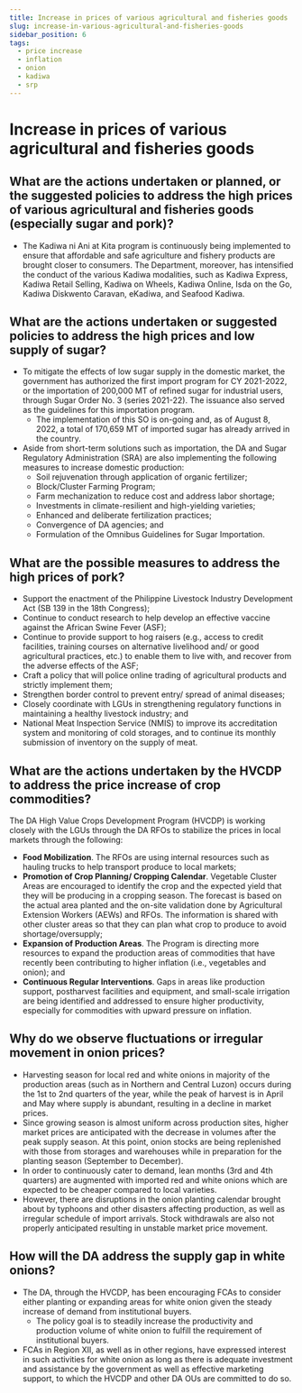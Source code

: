 ```yaml
---
title: Increase in prices of various agricultural and fisheries goods
slug: increase-in-various-agricultural-and-fisheries-goods
sidebar_position: 6
tags:
  - price increase
  - inflation
  - onion
  - kadiwa
  - srp
---
```


# Increase in prices of various agricultural and fisheries goods

## What are the actions undertaken or planned, or the suggested policies to address the high prices of various agricultural and fisheries goods (especially sugar and pork)?

- The Kadiwa ni Ani at Kita program is continuously being implemented to ensure that affordable and safe agriculture and fishery products are brought closer to consumers. The Department, moreover, has intensified the conduct of the various Kadiwa modalities, such as Kadiwa Express, Kadiwa Retail Selling, Kadiwa on Wheels, Kadiwa Online, Isda on the Go, Kadiwa Diskwento Caravan, eKadiwa, and Seafood Kadiwa.

## What are the actions undertaken or suggested policies to address the high prices and low supply of sugar?

- To mitigate the effects of low sugar supply in the domestic market, the government has authorized the first import program for CY 2021-2022, or the importation of 200,000 MT of refined sugar for industrial users, through Sugar Order No. 3 (series 2021-22). The issuance also served as the guidelines for this importation program.
  - The implementation of this SO is on-going and, as of August 8, 2022, a total of 170,659 MT of imported sugar has already arrived in the country.
- Aside from short-term solutions such as importation, the DA and Sugar Regulatory Administration (SRA) are also implementing the following measures to increase domestic production:
  - Soil rejuvenation through application of organic fertilizer;
  - Block/Cluster Farming Program;
  - Farm mechanization to reduce cost and address labor shortage;
  - Investments in climate-resilient and high-yielding varieties;
  - Enhanced and deliberate fertilization practices;
  - Convergence of DA agencies; and
  - Formulation of the Omnibus Guidelines for Sugar Importation.

## What are the possible measures to address the high prices of pork?
- Support the enactment of the Philippine Livestock Industry Development Act (SB 139 in the 18th Congress);
- Continue to conduct research to help develop an effective vaccine against the African Swine Fever (ASF);  
- Continue to provide support to hog raisers (e.g., access to credit facilities, training courses on alternative livelihood and/ or good agricultural practices, etc.) to enable them to live with, and recover from the adverse effects of the ASF;
- Craft a policy that will police online trading of agricultural products and strictly implement them;
- Strengthen border control to prevent entry/ spread of animal diseases;
- Closely coordinate with LGUs in strengthening regulatory functions in maintaining a healthy livestock industry; and
- National Meat Inspection Service (NMIS) to improve its accreditation system and monitoring of cold storages, and to continue its monthly submission of inventory on the supply of meat.

## What are the actions undertaken by the HVCDP to address the price increase of crop commodities?

The DA High Value Crops Development Program (HVCDP) is working closely with the LGUs through the DA RFOs to stabilize the prices in local markets through the following:
- **Food Mobilization**. The RFOs are using internal resources such as hauling trucks to help transport produce to local markets;
- **Promotion of Crop Planning/ Cropping Calendar**. Vegetable Cluster Areas are encouraged to identify the crop and the expected yield that they will be producing in a cropping season. The forecast is based on the actual area planted and the on-site validation done by Agricultural Extension Workers (AEWs) and RFOs. The information is shared with other cluster areas so that they can plan what crop to produce to avoid shortage/oversupply;
- **Expansion of Production Areas**. The Program is directing more resources to expand the production areas of commodities that have recently been contributing to higher inflation (i.e., vegetables and onion); and
- **Continuous Regular Interventions**. Gaps in areas like production support, postharvest facilities and equipment, and small-scale irrigation are being identified and addressed to ensure higher productivity, especially for commodities with upward pressure on  inflation.

## Why do we observe fluctuations or irregular movement in onion prices?

- Harvesting season for local red and white onions in majority of the production areas (such as in Northern and Central Luzon) occurs during the 1st to 2nd quarters of the year, while the peak of harvest is in April and May where supply is abundant, resulting in a decline in market prices.
- Since growing season is almost uniform across production sites, higher market prices are anticipated with the decrease in volumes after the peak supply season. At this point, onion stocks are being replenished with those from storages and warehouses while in preparation for the planting season (September to December).
- In order to continuously cater to demand, lean months (3rd and 4th quarters) are augmented with imported red and white onions which are expected to be cheaper compared to local varieties.
- However, there are disruptions in the onion planting calendar brought about by typhoons and other disasters affecting production, as well as irregular schedule of import arrivals. Stock withdrawals are also not properly anticipated resulting in unstable market price movement.

## How will the DA address the supply gap in white onions?

- The DA, through the HVCDP, has been encouraging FCAs to consider either planting or expanding areas for white onion given the steady increase of demand from institutional buyers.
  - The policy goal is to steadily increase the productivity and production volume of white onion to fulfill the requirement of institutional buyers.
- FCAs in Region XII, as well as in other regions, have expressed interest in such activities for white onion as long as there is adequate investment and assistance by the government as well as effective marketing support, to which the HVCDP and other DA OUs are committed to do so.

 
